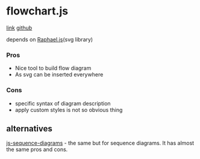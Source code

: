 # flowchart.js 
[link](http://flowchart.js.org/) [github](https://github.com/adrai/flowchart.js)

depends on [Raphael.js](http://raphaeljs.com/)(svg library)

### Pros

- Nice tool to build flow diagram
- As svg can be inserted everywhere

### Cons

- specific syntax of diagram description
- apply custom styles is not so obvious thing 

## alternatives

[js-sequence-diagrams](https://bramp.github.io/js-sequence-diagrams/) - the same but for sequence diagrams. It has almost the same pros and cons.





